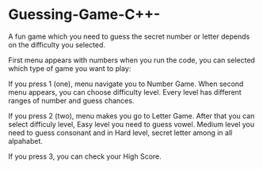 # Guessing-Game-C++-
A fun game which you need to guess the secret number or letter depends on the difficulty you selected.

First menu appears with numbers when you run the code, you can selected which type of game you want to play:

If you press 1 (one), menu navigate you to Number Game. When second menu appears, you can choose difficulty level. Every level has different ranges of number and guess chances.

If you press 2 (two), menu makes you go to Letter Game. After that you can select difficuly level, Easy level you need to guess vowel. Medium level you need to guess consonant and in Hard level, secret letter among in all alpahabet.

If you press 3, you can check your High Score.
